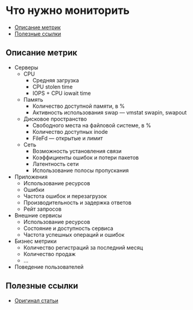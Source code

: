 # Что нужно мониторить

- [Описание метрик](#описание-метрик)
- [Полезные ссылки](#полезные-ссылки)



## Описание метрик

- Серверы
	- CPU
		- Средняя загрузка
		- CPU stolen time
		- IOPS + CPU iowait time
	- Память
		- Количество доступной памяти, в %
		- Активность использования swap — vmstat swapin, swapout
	- Дисковое пространство
		- Свободного места на файловой системе, в %
		- Количество доступных inode
		- FileFd — открытые и лимит
	- Сеть
		- Возможность установления связи
		- Коэффициенты ошибок и потери пакетов
		- Латентность сети
		- Использование полосы пропускания
- Приложения
	- Использование ресурсов
	- Ошибки
	- Частота ошибок и перезагрузок
	- Производительность и задержка ответов
	- Рейт запросов
- Внешние сервисы
	- Использование ресурсов
	- Состояние и доступность сервиса
	- Частота успешных операций и ошибок
- Бизнес метрики
	- Количество регистраций за последний месяц
	- Количество продаж
	- ...
- Поведение пользователей



## Полезные ссылки

- [Оригинал статьи](https://www.8host.com/blog/osnovy-monitoringa-i-sbora-metrik/)
